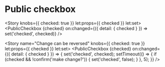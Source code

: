 <script lang="ts">
  import { Story } from 'kitbook';
  import PublicCheckbox from './PublicCheckbox.svelte';
</script>

# Public checkbox

<Story knobs={{ checked: true }} let:props={{ checked }} let:set>
  <PublicCheckbox {checked} on:changed={({ detail: { checked } }) => set('checked', checked)} />
</Story>

<Story name="Change can be reversed" knobs={{ checked: true }} let:props={{ checked }} let:set>
  <PublicCheckbox
    {checked}
    on:changed={({ detail: { checked } }) => {
      set('checked', checked);
      setTimeout(() => {
        if (checked && !confirm('make change?')) {
          set('checked', false);
        }
      }, 5);
    }} />
</Story>
